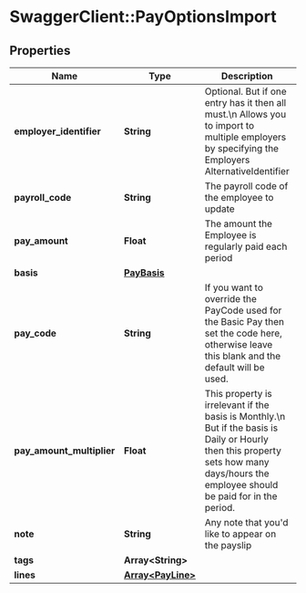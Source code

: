 # SwaggerClient::PayOptionsImport

## Properties
Name | Type | Description | Notes
------------ | ------------- | ------------- | -------------
**employer_identifier** | **String** | Optional. But if one entry has it then all must.\\n  Allows you to import to multiple employers by specifying the Employers AlternativeIdentifier | [optional] 
**payroll_code** | **String** | The payroll code of the employee to update | [optional] 
**pay_amount** | **Float** | The amount the Employee is regularly paid each period | [optional] 
**basis** | [**PayBasis**](PayBasis.md) |  | [optional] 
**pay_code** | **String** | If you want to override the PayCode used for the Basic Pay then set the code here, otherwise leave this blank and the default will be used. | [optional] 
**pay_amount_multiplier** | **Float** | This property is irrelevant if the basis is Monthly.\\n  But if the basis is Daily or Hourly then this property sets how many days/hours the employee should be paid for in the period. | [optional] 
**note** | **String** | Any note that you&#x27;d like to appear on the payslip | [optional] 
**tags** | **Array&lt;String&gt;** |  | [optional] 
**lines** | [**Array&lt;PayLine&gt;**](PayLine.md) |  | [optional] 

